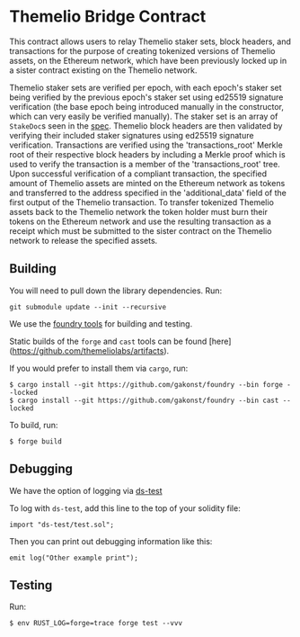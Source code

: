 # Themelio Bridge Contract

This contract allows users to relay Themelio staker sets, block headers, and transactions
for the purpose of creating tokenized versions of Themelio assets, on the Ethereum
network, which have been previously locked up in a sister contract existing on the Themelio
network.

Themelio staker sets are verified per epoch, with each epoch's staker set being verified by
the previous epoch's staker set using ed25519 signature verification (the base epoch being
introduced manually in the constructor, which can very easily be verified manually).
The staker set is an array of `StakeDoc`s seen in the [spec](https://docs.themelio.org/specifications/consensus-spec/#stakes).
Themelio block headers are then validated by verifying their included staker signatures
using ed25519 signature verification. Transactions are verified using the 'transactions_root'
Merkle root of their respective block headers by including a Merkle proof which is used to verify
the transaction is a member of the 'transactions_root' tree. Upon successful verification of
a compliant transaction, the specified amount of Themelio assets are minted on the
Ethereum network as tokens and transferred to the address specified in the
'additional_data' field of the first output of the Themelio transaction. To transfer
tokenized Themelio assets back to the Themelio network the token holder must burn their
tokens on the Ethereum network and use the resulting transaction as a receipt which must
be submitted to the sister contract on the Themelio network to release the specified assets.

## Building
You will need to pull down the library dependencies. Run:

```
git submodule update --init --recursive
```

We use the [foundry tools](https://github.com/gakonst/foundry) for building and testing.

Static builds of the `forge` and `cast` tools can be found [here]
(https://github.com/themeliolabs/artifacts).

If you would prefer to install them via `cargo`, run:

```
$ cargo install --git https://github.com/gakonst/foundry --bin forge --locked
$ cargo install --git https://github.com/gakonst/foundry --bin cast --locked
```




To build, run:
```
$ forge build
```


## Debugging

We have the option of logging via [ds-test](https://github.com/dapphub/ds-test)

To log with `ds-test`, add this line to the top of your solidity file:
```
import "ds-test/test.sol";
```

Then you can print out debugging information like this:
```
emit log("Other example print");
```


## Testing

Run:
```
$ env RUST_LOG=forge=trace forge test --vvv
```